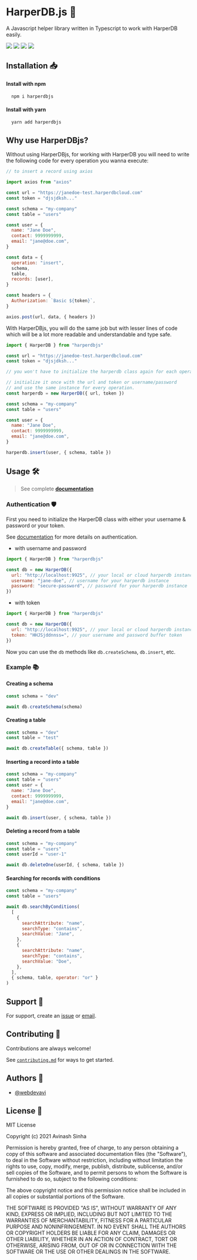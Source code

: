 # HarperDB.js 🚀

A Javascript helper library written in Typescript to work with HarperDB easily.

<img src="https://img.shields.io/apm/l/atomic-design-ui.svg?style=for-the-badge" style="display:inline-block"></img>
<img src="https://img.shields.io/david/dev/webdevavi/harperdbjs?style=for-the-badge" style="display:inline-block"></img>
<img src="https://img.shields.io/github/v/release/webdevavi/harperdbjs?style=for-the-badge" style="display:inline-block"></img>
<img src="https://img.shields.io/npm/dy/harperdbjs?style=for-the-badge" style="display:inline-block"></img>

## Installation 📥

#### Install with npm

```bash
  npm i harperdbjs
```

#### Install with yarn

```bash
  yarn add harperdbjs
```

## Why use HarperDBjs?

Without using HarperDBjs, for working with HarperDB you will need to write the following code for every operation you wanna execute:

```javascript
// to insert a record using axios

import axios from "axios"

const url = "https://janedoe-test.harperdbcloud.com"
const token = "djsjdksh..."

const schema = "my-company"
const table = "users"

const user = {
  name: "Jane Doe",
  contact: 9999999999,
  email: "jane@doe.com",
}

const data = {
  operation: "insert",
  schema,
  table,
  records: [user],
}

const headers = {
  Authorization: `Basic ${token}`,
}

axios.post(url, data, { headers })
```

With HarperDBjs, you will do the same job but with lesser lines of code which will be a lot more readable and understandable and type safe.

```javascript
import { HarperDB } from "harperdbjs"

const url = "https://janedoe-test.harperdbcloud.com"
const token = "djsjdksh..."

// you won't have to initialize the harperdb class again for each operation

// initialize it once with the url and token or username/password
// and use the same instance for every operation.
const harperdb = new HarperDB({ url, token })

const schema = "my-company"
const table = "users"

const user = {
  name: "Jane Doe",
  contact: 9999999999,
  email: "jane@doe.com",
}

harperdb.insert(user, { schema, table })
```

## Usage 🛠

> See complete [**documentation**](https://harperdbjs.webdevavi.com)

### Authentication 🛡

First you need to initialize the HarperDB class with either your username & password or your token.

See [documentation](https://harperdb.io/developers/documentation/security/authentication/) for more details on authentication.

- with username and password

```javascript
import { HarperDB } from "harperdbjs"

const db = new HarperDB({
  url: "http://localhost:9925", // your local or cloud harperdb instance's url
  username: "jane-doe", // username for your harperdb instance
  password: "secure-password", // password for your harperdb instance
})
```

- with token

```javascript
import { HarperDB } from "harperdbjs"

const db = new HarperDB({
  url: "http://localhost:9925", // your local or cloud harperdb instance's url
  token: "HHJSjddnnss=", // your username and password buffer token
})
```

Now you can use the `db` methods like `db.createSchema`, `db.insert`, etc.

### Example 📚

#### Creating a schema

```javascript
const schema = "dev"

await db.createSchema(schema)
```

#### Creating a table

```javascript
const schema = "dev"
const table = "test"

await db.createTable({ schema, table })
```

#### Inserting a record into a table

```javascript
const schema = "my-company"
const table = "users"
const user = {
  name: "Jane Doe",
  contact: 9999999999,
  email: "jane@doe.com",
}

await db.insert(user, { schema, table })
```

#### Deleting a record from a table

```javascript
const schema = "my-company"
const table = "users"
const userId = "user-1"

await db.deleteOne(userId, { schema, table })
```

#### Searching for records with conditions

```javascript
const schema = "my-company"
const table = "users"

await db.searchByConditions(
  [
    {
      searchAttribute: "name",
      searchType: "contains",
      searchValue: "Jane",
    },
    {
      searchAttribute: "name",
      searchType: "contains",
      searchValue: "Doe",
    },
  ],
  { schema, table, operator: "or" }
)
```

## Support 💯

For support, create an [issue](https://github.com/webdevavi/harperdbjs/issues/new) or [email](mailto:savinash2608@gmail.com).

## Contributing 🙏

Contributions are always welcome!

See [`contributing.md`](/contributing.md) for ways to get started.

## Authors 👋

- [@webdevavi](https://www.github.com/webdevavi)

## License 📃

MIT License

Copyright (c) 2021 Avinash Sinha

Permission is hereby granted, free of charge, to any person obtaining a copy
of this software and associated documentation files (the "Software"), to deal
in the Software without restriction, including without limitation the rights
to use, copy, modify, merge, publish, distribute, sublicense, and/or sell
copies of the Software, and to permit persons to whom the Software is
furnished to do so, subject to the following conditions:

The above copyright notice and this permission notice shall be included in all
copies or substantial portions of the Software.

THE SOFTWARE IS PROVIDED "AS IS", WITHOUT WARRANTY OF ANY KIND, EXPRESS OR
IMPLIED, INCLUDING BUT NOT LIMITED TO THE WARRANTIES OF MERCHANTABILITY,
FITNESS FOR A PARTICULAR PURPOSE AND NONINFRINGEMENT. IN NO EVENT SHALL THE
AUTHORS OR COPYRIGHT HOLDERS BE LIABLE FOR ANY CLAIM, DAMAGES OR OTHER
LIABILITY, WHETHER IN AN ACTION OF CONTRACT, TORT OR OTHERWISE, ARISING FROM,
OUT OF OR IN CONNECTION WITH THE SOFTWARE OR THE USE OR OTHER DEALINGS IN THE
SOFTWARE.
